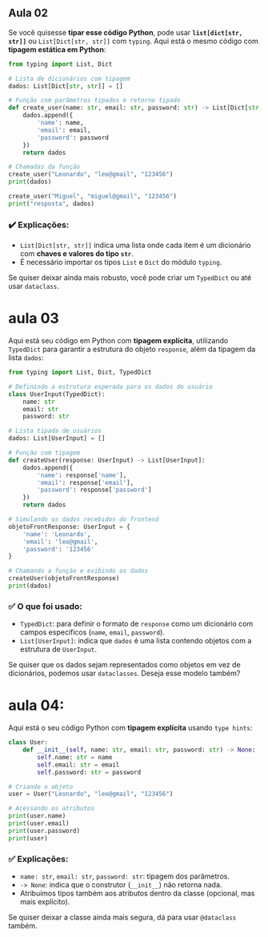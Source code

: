 ## Aula 02

Se você quisesse **tipar esse código Python**, pode usar **`list[dict[str, str]]`** ou `List[Dict[str, str]]` com `typing`. Aqui está o mesmo código com **tipagem estática em Python**:

```python
from typing import List, Dict

# Lista de dicionários com tipagem
dados: List[Dict[str, str]] = []

# Função com parâmetros tipados e retorno tipado
def create_user(name: str, email: str, password: str) -> List[Dict[str, str]]:
    dados.append({
        'name': name,
        'email': email,
        'password': password
    })
    return dados

# Chamadas da função
create_user("Leonardo", "leo@gmail", "123456")
print(dados)

create_user("Miguel", "miguel@gmail", "123456")
print("resposta", dados)
```

### ✔️ Explicações:

-   `List[Dict[str, str]]` indica uma lista onde cada item é um dicionário com **chaves e valores do tipo `str`**.
-   É necessário importar os tipos `List` e `Dict` do módulo `typing`.

Se quiser deixar ainda mais robusto, você pode criar um `TypedDict` ou até usar `dataclass`.

# aula 03

Aqui está seu código em Python com **tipagem explícita**, utilizando `TypedDict` para garantir a estrutura do objeto `response`, além da tipagem da lista `dados`:

```python
from typing import List, Dict, TypedDict

# Definindo a estrutura esperada para os dados do usuário
class UserInput(TypedDict):
    name: str
    email: str
    password: str

# Lista tipada de usuários
dados: List[UserInput] = []

# Função com tipagem
def createUser(response: UserInput) -> List[UserInput]:
    dados.append({
        'name': response['name'],
        'email': response['email'],
        'password': response['password']
    })
    return dados

# Simulando os dados recebidos do frontend
objetoFrontResponse: UserInput = {
    'name': 'Leonardo',
    'email': 'leo@gmail',
    'password': '123456'
}

# Chamando a função e exibindo os dados
createUser(objetoFrontResponse)
print(dados)
```

### ✅ O que foi usado:

-   `TypedDict`: para definir o formato de `response` como um dicionário com campos específicos (`name`, `email`, `password`).
-   `List[UserInput]`: indica que `dados` é uma lista contendo objetos com a estrutura de `UserInput`.

Se quiser que os dados sejam representados como objetos em vez de dicionários, podemos usar `dataclasses`. Deseja esse modelo também?

# aula 04:

Aqui está o seu código Python com **tipagem explícita** usando `type hints`:

```python
class User:
    def __init__(self, name: str, email: str, password: str) -> None:
        self.name: str = name
        self.email: str = email
        self.password: str = password

# Criando o objeto
user = User("Leonardo", "leo@gmail", "123456")

# Acessando os atributos
print(user.name)
print(user.email)
print(user.password)
print(user)
```

### ✅ Explicações:

-   `name: str`, `email: str`, `password: str`: tipagem dos parâmetros.
-   `-> None`: indica que o construtor (`__init__`) não retorna nada.
-   Atribuímos tipos também aos atributos dentro da classe (opcional, mas mais explícito).

Se quiser deixar a classe ainda mais segura, dá para usar `@dataclass` também.

